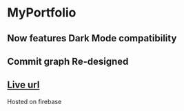 # MyPortfolio
## Now features Dark Mode compatibility 
## Commit graph Re-designed


## <a href="https://collinskoechportfolio.web.app">Live url</a>
Hosted on firebase
